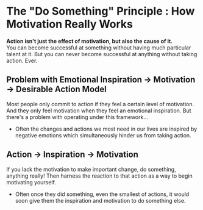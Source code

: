 # The "Do Something" Principle : How Motivation Really Works
**Action isn't just the effect of motivation, but also the cause of it.** <br>
You can become successful at something without having much particular talent at it. But you can never become successful at anything without taking action. Ever.

## Problem with Emotional Inspiration → Motivation → Desirable Action Model
Most people only commit to action if they feel a certain level of motivation. And they only feel motivation when they feel an emotional inspiration. But there's a problem with operating under this framework... <br>
- Often the changes and actions we most need in our lives are inspired by negative emotions which simultaneously hinder us from taking action.

## Action → Inspiration → Motivation
If you lack the motivation to make important change, do something, anything really! Then harness the reaction to that action as a way to begin motivating yourself.
- Often once they did something, even the smallest of actions, it would soon give them the inspiration and motivation to do something else.
